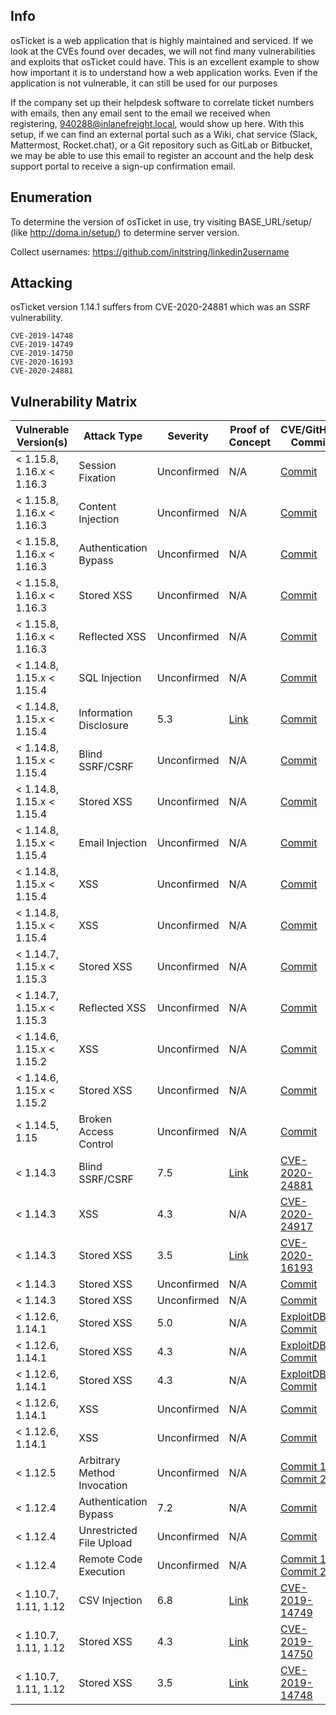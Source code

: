## Info

osTicket is a web application that is highly maintained and serviced. If we look at the CVEs found over decades, we will not find many vulnerabilities and exploits that osTicket could have. This is an excellent example to show how important it is to understand how a web application works. Even if the application is not vulnerable, it can still be used for our purposes

 If the company set up their helpdesk software to correlate ticket numbers with emails, then any email sent to the email we received when registering, 940288@inlanefreight.local, would show up here. With this setup, if we can find an external portal such as a Wiki, chat service (Slack, Mattermost, Rocket.chat), or a Git repository such as GitLab or Bitbucket, we may be able to use this email to register an account and the help desk support portal to receive a sign-up confirmation email.  

## Enumeration

To determine the version of osTicket in use, try visiting BASE_URL/setup/ (like http://doma.in/setup/) to determine server version.

Collect usernames: https://github.com/initstring/linkedin2username


## Attacking

osTicket version 1.14.1 suffers from CVE-2020-24881 which was an SSRF vulnerability. 

```
CVE-2019-14748
CVE-2019-14749
CVE-2019-14750
CVE-2020-16193
CVE-2020-24881
```

## Vulnerability Matrix
| Vulnerable Version(s) | Attack Type | Severity | Proof of Concept | CVE/GitHub Commit |
| --------------------- | ----------- | -------- | ---------------- | ----------------- |
| < 1.15.8, 1.16.x < 1.16.3 | Session Fixation | Unconfirmed | N/A | [Commit](https://github.com/osTicket/osTicket/commit/85a76f403a3a116176d0798f39a4c430181d8364) |
| < 1.15.8, 1.16.x < 1.16.3 | Content Injection | Unconfirmed | N/A | [Commit](https://github.com/osTicket/osTicket/commit/45b6cf2e6ad04fa248b18d4d3fbd10872190cfcf) |
| < 1.15.8, 1.16.x < 1.16.3 | Authentication Bypass | Unconfirmed | N/A | [Commit](https://github.com/osTicket/osTicket/commit/01a378f6400f013a5deda86dd2cb82d7ec3ffad8) |
| < 1.15.8, 1.16.x < 1.16.3 | Stored XSS | Unconfirmed | N/A | [Commit](https://github.com/osTicket/osTicket/commit/334934ec6b4363ea30a2a873b4db017c3734ab65) |
| < 1.15.8, 1.16.x < 1.16.3 | Reflected XSS | Unconfirmed | N/A | [Commit](https://github.com/osTicket/osTicket/commit/a5c4d931e3b47874b07ab388b426f9bd186f7a24) |
| < 1.14.8, 1.15.x < 1.15.4 | SQL Injection | Unconfirmed | N/A | [Commit](https://github.com/osTicket/osTicket/commit/e28291022e662ffa754e170c09cade7bdadf3fd9) |
| < 1.14.8, 1.15.x < 1.15.4 | Information Disclosure | 5.3 | [Link](commit-vulnerabilities/86165c/) | [Commit](https://github.com/osTicket/osTicket/commit/86165c2e6b847d910bc3fc93444d18b6173215de) |
| < 1.14.8, 1.15.x < 1.15.4 | Blind SSRF/CSRF | Unconfirmed | N/A | [Commit](https://github.com/osTicket/osTicket/commit/1c6f98e62fb12b74a56b3f2f730da61ccd3004f2) |
| < 1.14.8, 1.15.x < 1.15.4 | Stored XSS | Unconfirmed | N/A | [Commit](https://github.com/osTicket/osTicket/commit/4b4da5bee78b4241654571e1698eec0d42d79dc9) |
| < 1.14.8, 1.15.x < 1.15.4 | Email Injection | Unconfirmed | N/A | [Commit](https://github.com/osTicket/osTicket/commit/7c5c584f95b96e92b872e54d4fe2a16546a7a8cf) |
| < 1.14.8, 1.15.x < 1.15.4 | XSS | Unconfirmed | N/A | [Commit](https://github.com/osTicket/osTicket/commit/4a8d3c8b0a2df3f3132370e6da14c150a3b96b4f) |
| < 1.14.8, 1.15.x < 1.15.4 | XSS | Unconfirmed | N/A | [Commit](https://github.com/osTicket/osTicket/commit/b01c6a2b976b7124b50a4a6ef5bafeef7bde4889) |
| < 1.14.7, 1.15.x < 1.15.3 | Stored XSS | Unconfirmed | N/A | [Commit](https://github.com/osTicket/osTicket/commit/68dcaa2e54e763912097a48cf8e10faaa6081096) |
| < 1.14.7, 1.15.x < 1.15.3 | Reflected XSS | Unconfirmed | N/A | [Commit](https://github.com/osTicket/osTicket/commit/fd560df05868b770e113ec022c77f25d9df5e011) |
| < 1.14.6, 1.15.x < 1.15.2 | XSS | Unconfirmed | N/A | [Commit](https://github.com/osTicket/osTicket/commit/8d956e0f46b33d2f5b28effa30ed8ca06568bb91) |
| < 1.14.6, 1.15.x < 1.15.2 | Stored XSS | Unconfirmed | N/A | [Commit](https://github.com/osTicket/osTicket/commit/25e6d123ac182fc9422aa6b63ffaf1e294ee14ac) |
| < 1.14.5, 1.15 | Broken Access Control | Unconfirmed | N/A | [Commit](https://github.com/osTicket/osTicket/commit/5972fe819c2e0c4653c88d1042c10874bbae1dff) |
| < 1.14.3 | Blind SSRF/CSRF | 7.5 | [Link](cves/CVE-2020-24881/) | [CVE-2020-24881](https://www.cvedetails.com/cve/CVE-2020-24881/) |
| < 1.14.3 | XSS | 4.3 | N/A | [CVE-2020-24917](https://www.cvedetails.com/cve/CVE-2020-24917/) |
| < 1.14.3 | Stored XSS | 3.5 | [Link](cves/CVE-2020-16193/) | [CVE-2020-16193](https://www.cvedetails.com/cve/CVE-2020-16193/) |
| < 1.14.3 | Stored XSS | Unconfirmed | N/A | [Commit](https://github.com/osTicket/osTicket/commit/d2491c1f2510e55fd37140ecfafa43d6ee19a93d) |
| < 1.14.3 | Stored XSS | Unconfirmed | N/A | [Commit](https://github.com/osTicket/osTicket/commit/518de223933eab0c5558741ce317f36958ef193d) |
| < 1.12.6, 1.14.1 | Stored XSS | 5.0 | N/A | [ExploitDB](https://www.exploit-db.com/exploits/48413) / [Commit](https://github.com/osticket/osticket/commit/fc4c8608fa122f38673b9dddcb8fef4a15a9c884) |
| < 1.12.6, 1.14.1 | Stored XSS | 4.3 | N/A | [ExploitDB](https://www.exploit-db.com/exploits/48524) / [Commit](https://github.com/osTicket/osTicket/commit/6c724ea3fe352d10d457d334dc054ef81917fde1) |
| < 1.12.6, 1.14.1 | Stored XSS | 4.3 | N/A | [ExploitDB](https://www.exploit-db.com/exploits/48525) / [Commit](https://github.com/osTicket/osTicket/commit/d54cca0b265128f119b6c398575175cb10cf1754) |
| < 1.12.6, 1.14.1 | XSS | Unconfirmed | N/A | [Commit](https://github.com/osTicket/osTicket/commit/f705001ae4e856847f39517721df7f16ef4fdcc7) |
| < 1.12.6, 1.14.1 | XSS | Unconfirmed | N/A | [Commit](https://github.com/osTicket/osTicket/commit/de41aeb14b2ec01e481d97a97eb56b7f52c09aa2) |
| < 1.12.5 | Arbitrary Method Invocation | Unconfirmed | N/A | [Commit 1](https://github.com/osTicket/osTicket/commit/4dfb77caf2b77b4b996de6a441a75e409ec1dd12), [Commit 2](https://github.com/osTicket/osTicket/commit/d3e643d9d27cea6b1cfeadcf49403d7d14d1d4da) |
| < 1.12.4 | Authentication Bypass | 7.2 | N/A | [Commit](https://github.com/osTicket/osTicket/commit/a9834d88f7b41dae23173b894156630bca73c545) |
| < 1.12.4 | Unrestricted File Upload | Unconfirmed | N/A | [Commit](https://github.com/osTicket/osTicket/commit/9f4fbc2708cc14f88bc34f369e54930160c2f0c9) |
| < 1.12.4 | Remote Code Execution | Unconfirmed | N/A | [Commit 1](https://github.com/osTicket/osTicket/commit/6e039ab7cd6e182e727d45f2e5b810257452ce97), [Commit 2](https://github.com/osTicket/osTicket/commit/57721def6a63345b0a031944dd18bd7f518940ef) |
| < 1.10.7, 1.11, 1.12 | CSV Injection | 6.8 | [Link](cves/CVE-2019-14749/) | [CVE-2019-14749](https://www.cvedetails.com/cve/CVE-2019-14749/) |
| < 1.10.7, 1.11, 1.12 | Stored XSS | 4.3 | [Link](cves/CVE-2019-14750/) | [CVE-2019-14750](https://www.cvedetails.com/cve/CVE-2019-14750/) |
| < 1.10.7, 1.11, 1.12 | Stored XSS | 3.5 | [Link](cves/CVE-2019-14748/) | [CVE-2019-14748](https://www.cvedetails.com/cve/CVE-2019-14748/) |
